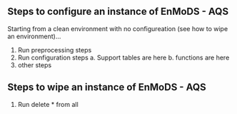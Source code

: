 ## Steps to configure an instance of EnMoDS - AQS
  
Starting from a clean environment with no configureation (see how to wipe an environment)...
  1. Run preprocessing steps
  2. Run configuration steps
     a. Support tables are here
     b. functions are here
  3. other steps 

## Steps to wipe an instance of EnMoDS - AQS
  1. Run delete * from all
